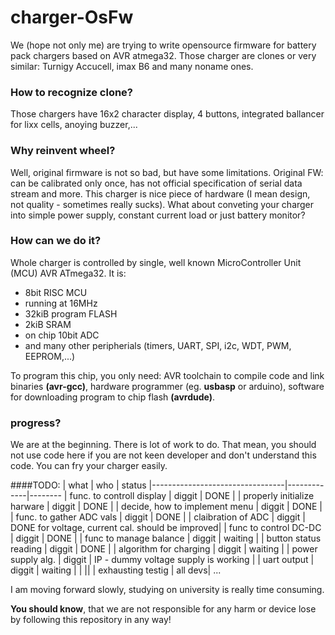 charger-OsFw
============

We (hope not only me) are trying to write opensource firmware for battery pack chargers based on AVR atmega32. 
Those charger are clones or very similar: Turnigy Accucell, imax B6 and many noname ones.

### How to recognize clone?
Those chargers have 16x2 character display, 4 buttons, integrated ballancer for lixx cells, anoying buzzer,...

### Why reinvent wheel?
Well, original firmware is not so bad, but have some limitations. Original FW: can be calibrated only once, has not official specification of serial data stream and more. This charger is nice piece of hardware (I mean design, not quality - sometimes really sucks).
What about conveting your charger into simple power supply, constant current load or just battery monitor?

### How can we do it?
Whole charger is controlled by single, well known MicroController Unit (MCU) AVR ATmega32. It is:
* 8bit RISC MCU
* running at 16MHz
* 32kiB program FLASH
* 2kiB SRAM
* on chip 10bit ADC
* and many other peripherials (timers, UART, SPI, i2c, WDT, PWM, EEPROM,...)

To program this chip, you only need: AVR toolchain to compile code and link binaries **(avr-gcc)**, hardware programmer (eg. **usbasp** or arduino), software for downloading program to chip flash **(avrdude)**.

### progress?
We are at the beginning. There is lot of work to do. 
That mean, you should not use code here if you are not keen developer and don't understand this code. You can fry your charger easily.

####TODO:
| what				  | who 	| status
|---------------------------------|-------------|--------
| func. to controll display	  | diggit	| DONE		|
| properly initialize harware	  | diggit	| DONE		|
| decide, how to implement menu   | diggit	| DONE		|
| func. to gather ADC vals	  | diggit	| DONE		|
| claibration of ADC		  | diggit	| DONE for voltage, current cal. should be improved|
| func to control DC-DC		  | diggit	| DONE		|
| func to manage balance	  | diggit	| waiting	|
| button status reading		  | diggit	| DONE		|
| algorithm for charging	  | diggit	| waiting	|
| power supply alg.		  | diggit	| IP - dummy voltage supply is working	|
| uart output			  | diggit	| waiting	|
|	 ||
| exhausting testig								| all devs| ...

I am moving forward slowly, studying on university is really time consuming.


**You should know**, that we are not responsible for any harm or device lose by following this repository in any way!

